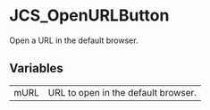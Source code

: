 # JCS_OpenURLButton

Open a URL in the default browser.


## Variables

<table>
  <tr>
    <td>mURL</td>
    <td>URL to open in the default browser.</td>
  </tr>
</table>
